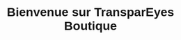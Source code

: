<!DOCTYPE html>
<html lang="en">
<head>
  <meta charset="UTF-8">
  <meta name="viewport" content="width=device-width, initial-scale=1.0">
  <title>TransparEyes Boutique</title>
  <style>
    body {
      font-family: Arial, sans-serif;
      text-align: center;
      padding: 20px;
    }
    .product {
      display: inline-block;
      margin: 20px;
      border: 1px solid #ddd;
      border-radius: 10px;
      padding: 15px;
      width: 200px;
    }
    .product img {
      width: 100%;
      height: auto;
      border-radius: 10px;
    }
    .btn {
      background-color: #007BFF;
      color: white;
      border: none;
      padding: 10px 20px;
      border-radius: 5px;
      cursor: pointer;
    }
    .btn:hover {
      background-color: #0056b3;
    }
  </style>
</head>
<body>
  <h1>Bienvenue sur TransparEyes Boutique</h1>
  <div id="product-list"></div>

  <script>
    // Dynamically render product cards
    const products = [
      { name: "Lunettes Transparentes Modèle 1", price: 49.99, image: "https://via.placeholder.com/200" },
      { name: "Lunettes Transparentes Modèle 2", price: 59.99, image: "https://via.placeholder.com/200" },
      { name: "Lunettes Transparentes Modèle 3", price: 39.99, image: "https://via.placeholder.com/200" }
    ];

    const productList = document.getElementById('product-list');

    products.forEach(product => {
      const productCard = `
        <div class="product">
          <img src="${product.image}" alt="${product.name}">
          <h2>${product.name}</h2>
          <p>Prix : €${product.price}</p>
          <button class="btn">Acheter</button>
        </div>
      `;
      productList.innerHTML += productCard;
    });
  </script>
</body>
</html>
